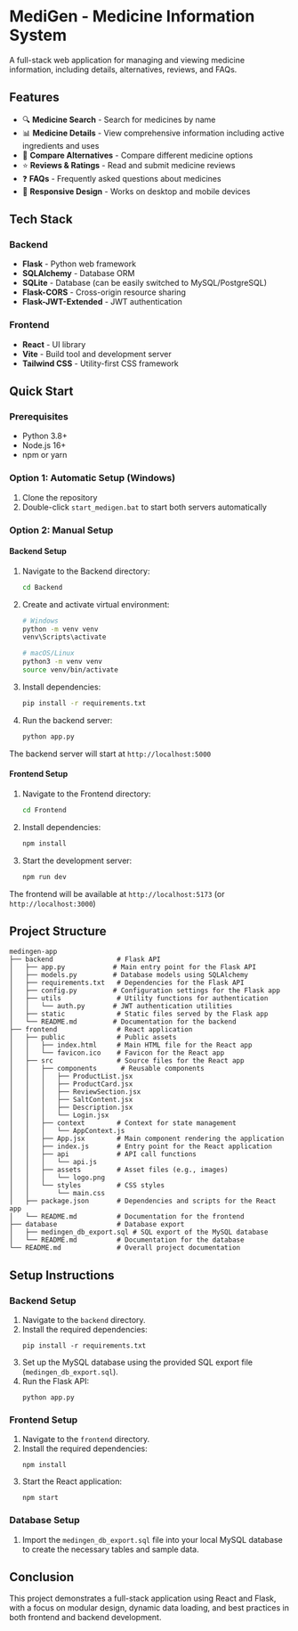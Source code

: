 # MediGen - Medicine Information System

A full-stack web application for managing and viewing medicine information, including details, alternatives, reviews, and FAQs.

## Features

- 🔍 **Medicine Search** - Search for medicines by name
- 📊 **Medicine Details** - View comprehensive information including active ingredients and uses
- 🔄 **Compare Alternatives** - Compare different medicine options
- ⭐ **Reviews & Ratings** - Read and submit medicine reviews
- ❓ **FAQs** - Frequently asked questions about medicines
- 📱 **Responsive Design** - Works on desktop and mobile devices

## Tech Stack

### Backend

- **Flask** - Python web framework
- **SQLAlchemy** - Database ORM
- **SQLite** - Database (can be easily switched to MySQL/PostgreSQL)
- **Flask-CORS** - Cross-origin resource sharing
- **Flask-JWT-Extended** - JWT authentication

### Frontend

- **React** - UI library
- **Vite** - Build tool and development server
- **Tailwind CSS** - Utility-first CSS framework

## Quick Start

### Prerequisites

- Python 3.8+
- Node.js 16+
- npm or yarn

### Option 1: Automatic Setup (Windows)

1. Clone the repository
2. Double-click `start_medigen.bat` to start both servers automatically

### Option 2: Manual Setup

#### Backend Setup

1. Navigate to the Backend directory:

   ```bash
   cd Backend
   ```

2. Create and activate virtual environment:

   ```bash
   # Windows
   python -m venv venv
   venv\Scripts\activate

   # macOS/Linux
   python3 -m venv venv
   source venv/bin/activate
   ```

3. Install dependencies:

   ```bash
   pip install -r requirements.txt
   ```

4. Run the backend server:
   ```bash
   python app.py
   ```

The backend server will start at `http://localhost:5000`

#### Frontend Setup

1. Navigate to the Frontend directory:

   ```bash
   cd Frontend
   ```

2. Install dependencies:

   ```bash
   npm install
   ```

3. Start the development server:
   ```bash
   npm run dev
   ```

The frontend will be available at `http://localhost:5173` (or `http://localhost:3000`)

## Project Structure

```
medingen-app
├── backend                # Flask API
│   ├── app.py            # Main entry point for the Flask API
│   ├── models.py         # Database models using SQLAlchemy
│   ├── requirements.txt   # Dependencies for the Flask API
│   ├── config.py         # Configuration settings for the Flask app
│   ├── utils              # Utility functions for authentication
│   │   └── auth.py       # JWT authentication utilities
│   ├── static             # Static files served by the Flask app
│   └── README.md         # Documentation for the backend
├── frontend               # React application
│   ├── public             # Public assets
│   │   ├── index.html     # Main HTML file for the React app
│   │   └── favicon.ico    # Favicon for the React app
│   ├── src                # Source files for the React app
│   │   ├── components      # Reusable components
│   │   │   ├── ProductList.jsx
│   │   │   ├── ProductCard.jsx
│   │   │   ├── ReviewSection.jsx
│   │   │   ├── SaltContent.jsx
│   │   │   ├── Description.jsx
│   │   │   └── Login.jsx
│   │   ├── context        # Context for state management
│   │   │   └── AppContext.js
│   │   ├── App.jsx        # Main component rendering the application
│   │   ├── index.js       # Entry point for the React application
│   │   ├── api            # API call functions
│   │   │   └── api.js
│   │   ├── assets         # Asset files (e.g., images)
│   │   │   └── logo.png
│   │   └── styles         # CSS styles
│   │       └── main.css
│   ├── package.json       # Dependencies and scripts for the React app
│   └── README.md          # Documentation for the frontend
├── database               # Database export
│   ├── medingen_db_export.sql # SQL export of the MySQL database
│   └── README.md          # Documentation for the database
└── README.md              # Overall project documentation
```

## Setup Instructions

### Backend Setup

1. Navigate to the `backend` directory.
2. Install the required dependencies:
   ```
   pip install -r requirements.txt
   ```
3. Set up the MySQL database using the provided SQL export file (`medingen_db_export.sql`).
4. Run the Flask API:
   ```
   python app.py
   ```

### Frontend Setup

1. Navigate to the `frontend` directory.
2. Install the required dependencies:
   ```
   npm install
   ```
3. Start the React application:
   ```
   npm start
   ```

### Database Setup

1. Import the `medingen_db_export.sql` file into your local MySQL database to create the necessary tables and sample data.

## Conclusion

This project demonstrates a full-stack application using React and Flask, with a focus on modular design, dynamic data loading, and best practices in both frontend and backend development.
